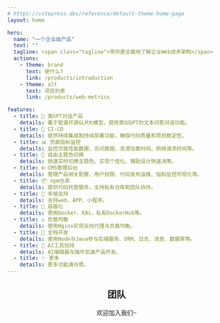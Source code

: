 ```yaml
---
# https://vitepress.dev/reference/default-theme-home-page
layout: home

hero:
  name: "一个企业级产品"
  text: ""
  tagline: <span class="tagline">带你更全面地了解企业Web技术架构</span>
  actions:
    - theme: brand
      text: 是什么?
      link: /products/introduction
    - theme: alt
      text: 项目列表
      link: /products/web-metrics

features:
  - title: 🤖 类GPT对话产品
    details: 基于智谱开源GLM大模型，提供类似GPT的文本问答对话功能。
  - title: 🔄 CI-CD
    details: 提供持续集成和持续部署功能，确保代码质量和项目稳定性。
  - title: 📊 页面指标监控
    details: 监控页面性能数据、访问数据、资源加载时间、网络请求时间等。
  - title: 🎨 自由主题色切换
    details: 快速实时切换主题色，实现个性化、辅助设计快速决策。
  - title: ⚙️ CMS管理后台
    details: 管理产品相关配置、用户权限、代码发布运维、指标监控可视化等。
  - title: 📦 npm仓库
    details: 提供代码托管服务，支持私有仓库和团队协作。
  - title: 📱 多端支持
    details: 支持web、APP、小程序。
  - title: 🐳 容器化
    details: 使用Docker、K8s、私有DockerHub等。
  - title: ⚖️ 负载均衡
    details: 使用Nginx实现反向代理与负载均衡。
  - title: 🔧 全栈开发
    details: 使用Node与Java参与后端服务、ORM、日志、消息、数据库等。
  - title: 🧠 AI工具加持
    details: AI编辑器与插件加速产品开发。
  - title: ✨ 更多
    details: 更多功能请许愿。
---
```


<!-- 全局样式 -->
<style>
:root {
  --vp-home-hero-name-color: transparent;
  --vp-home-hero-name-background: -webkit-linear-gradient(120deg, #14C9C9, #9254DE);
  --vp-c-brand-3: #9254DE;
  --vp-c-brand-2: rgba(146, 84, 222, 0.8);
  --vp-c-brand-1: #9254DE;
}

.tagline {
  font-family: 'Monaco';
  font-style: italic;
  font-size: 18px;
  color: #909399;
}

body {
  font-family: sans-serif, system-ui, 'Microsoft YaHei';
}
</style>

<!-- 团队 -->
<script setup>
import { VPTeamMembers } from 'vitepress/theme'

const members = [
  {
    avatar: 'https://avatars.githubusercontent.com/u/48544820?v=4',
    name: 'ThinkMars',
    // title: 'Creator',
    links: [
      { icon: 'github', link: 'https://github.com/ThinkMars' },
      { icon: 'juejin', link: 'https://juejin.cn/user/3879490951318654' }
    ]
  },
]
</script>

<h2 align="center">团队</h2>
<p align="center">欢迎加入我们~</p>
<p align="center">
  <VPTeamMembers size="small" :members="members" />
</p>
